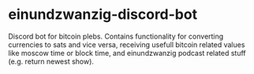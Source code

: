 # einundzwanzig-discord-bot
Discord bot for bitcoin plebs. Contains functionality for converting currencies to sats and vice versa, receiving usefull bitcoin related values like moscow time or block time, and einundzwanzig podcast related stuff (e.g. return newest show).
